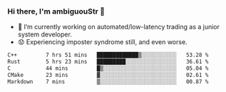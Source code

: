 ### Hi there, I'm ambiguouStr 👋

<!--
**ambiguoustexture/ambiguoustexture** is a ✨ _special_ ✨ repository because its `README.md` (this file) appears on your GitHub profile.

Here are some ideas to get you started:
-->
- 🔭 I’m currently working on automated/low-latency trading as a junior system developer.
- :worried: Experiencing imposter syndrome still, and even worse.

<!--START_SECTION:waka-->

```txt
C++         7 hrs 51 mins   █████████████▒░░░░░░░░░░░   53.28 %
Rust        5 hrs 23 mins   █████████░░░░░░░░░░░░░░░░   36.61 %
C           44 mins         █▒░░░░░░░░░░░░░░░░░░░░░░░   05.04 %
CMake       23 mins         ▓░░░░░░░░░░░░░░░░░░░░░░░░   02.61 %
Markdown    7 mins          ▒░░░░░░░░░░░░░░░░░░░░░░░░   00.87 %
```

<!--END_SECTION:waka-->
